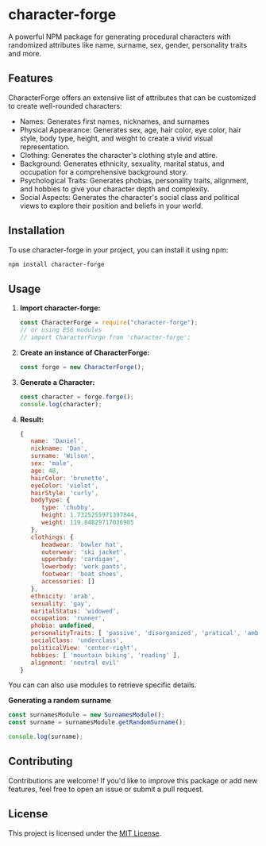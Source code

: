 # character-forge

A powerful NPM package for generating procedural characters with randomized attributes like name, surname, sex, gender, personality traits and more.

## Features

CharacterForge offers an extensive list of attributes that can be customized to create well-rounded characters:

- Names: Generates first names, nicknames, and surnames
- Physical Appearance: Generates sex, age, hair color, eye color, hair style, body type, height, and weight to create a vivid visual representation.
- Clothing: Generates the character's clothing style and attire.
- Background: Generates ethnicity, sexuality, marital status, and occupation for a comprehensive background story.
- Psychological Traits: Generates phobias, personality traits, alignment, and hobbies to give your character depth and complexity.
- Social Aspects: Generates the character's social class and political views to explore their position and beliefs in your world.

## Installation

To use character-forge in your project, you can install it using npm:

```bash
npm install character-forge
```

## Usage

1. **Import character-forge:**

   ```javascript
   const CharacterForge = require("character-forge");
   // or using ES6 modules
   // import CharacterForge from 'character-forge';
   ```

2. **Create an instance of CharacterForge:**

   ```javascript
   const forge = new CharacterForge();
   ```

3. **Generate a Character:**

   ```javascript
   const character = forge.forge();
   console.log(character);
   ```

4. **Result:**

   ```javascript
   {
      name: 'Daniel',
      nickname: 'Dan',
      surname: 'Wilson',
      sex: 'male',
      age: 48,
      hairColor: 'brunette',
      eyeColor: 'violet',
      hairStyle: 'curly',
      bodyType: {
         type: 'chubby',
         height: 1.7325255971397844,
         weight: 119.84829717036985
      },
      clothings: {
         headwear: 'bowler hat',
         outerwear: 'ski jacket',
         upperbody: 'cardigan',
         lowerbody: 'work pants',
         footwear: 'boat shoes',
         accessories: []
      },
      ethnicity: 'arab',
      sexuality: 'gay',
      maritalStatus: 'widowed',
      occupation: 'runner',
      phobia: undefined,
      personalityTraits: [ 'passive', 'disorganized', 'pratical', 'ambitious', 'stubborn' ],
      socialClass: 'underclass',
      politicalView: 'center-right',
      hobbies: [ 'mountain biking', 'reading' ],
      alignment: 'neutral evil'
   }
   ```

You can can also use modules to retrieve specific details.

**Generating a random surname**

```javascript
const surnamesModule = new SurnamesModule();
const surname = surnamesModule.getRandomSurname();

console.log(surname);
```

## Contributing

Contributions are welcome! If you'd like to improve this package or add new features, feel free to open an issue or submit a pull request.

## License

This project is licensed under the [MIT License](LICENSE).
